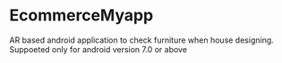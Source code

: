 # EcommerceMyapp
AR based android application to check furniture when house designing.
Suppoeted only for android version 7.0 or above
